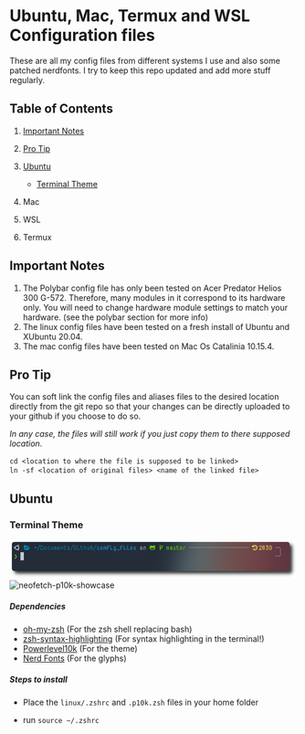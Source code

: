 # Ubuntu, Mac, Termux and WSL Configuration files

These are all my config files from different systems I use and also some patched nerdfonts. I try to keep this repo updated and add more stuff regularly.

## Table of Contents

1. [Important Notes](#Important-Notes)
2. [Pro Tip](#Pro-Tip)
3. [Ubuntu](#Ubuntu)
    - [Terminal Theme](#Terminal-Theme)

4. Mac
5. WSL
6. Termux

## Important Notes

1. The Polybar config file has only been tested on Acer Predator Helios 300 G-572. Therefore, many modules in it correspond to its hardware only. You will need to change hardware module settings to match your hardware. (see the polybar section for more info)
2. The linux config files have been tested on a fresh install of Ubuntu and XUbuntu 20.04.
3. The mac config files have been tested on Mac Os Catalinia 10.15.4.

## Pro Tip

 You can soft link the config files and aliases files to the desired location directly from the git repo so that your changes can be directly uploaded to your github if you choose to do so.

 *In any case, the files will still work if you just copy them to there supposed location*.

  ```shell
  cd <location to where the file is supposed to be linked>
  ln -sf <location of original files> <name of the linked file>
  ```

## Ubuntu

### Terminal Theme

![p10k-showcase](img/p10k-showcase.png)
![neofetch-p10k-showcase](img/neofetch-p10k-showcase.png)

##### Dependencies

- [oh-my-zsh](https://github.com/ohmyzsh/ohmyzsh) (For the zsh shell replacing bash)
- [zsh-syntax-highlighting](https://github.com/zsh-users/zsh-syntax-highlighting) (For syntax highlighting in the terminal!)
- [Powerlevel10k](https://github.com/romkatv/powerlevel10k) (For the theme)
- [Nerd Fonts](https://github.com/ryanoasis/nerd-fonts) (For the glyphs)

##### Steps to install

- Place the `linux/.zshrc` and `.p10k.zsh` files in your home folder

- run ```source ~/.zshrc```
